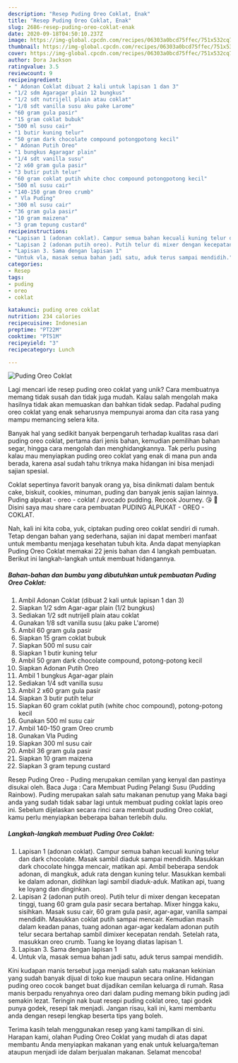 ```yaml
---
description: "Resep Puding Oreo Coklat, Enak"
title: "Resep Puding Oreo Coklat, Enak"
slug: 2686-resep-puding-oreo-coklat-enak
date: 2020-09-18T04:50:10.237Z
image: https://img-global.cpcdn.com/recipes/06303a0bcd75ffec/751x532cq70/puding-oreo-coklat-foto-resep-utama.jpg
thumbnail: https://img-global.cpcdn.com/recipes/06303a0bcd75ffec/751x532cq70/puding-oreo-coklat-foto-resep-utama.jpg
cover: https://img-global.cpcdn.com/recipes/06303a0bcd75ffec/751x532cq70/puding-oreo-coklat-foto-resep-utama.jpg
author: Dora Jackson
ratingvalue: 3.5
reviewcount: 9
recipeingredient:
- " Adonan Coklat dibuat 2 kali untuk lapisan 1 dan 3"
- "1/2 sdm Agaragar plain 12 bungkus"
- "1/2 sdt nutrijell plain atau coklat"
- "1/8 sdt vanilla susu aku pake Larome"
- "60 gram gula pasir"
- "15 gram coklat bubuk"
- "500 ml susu cair"
- "1 butir kuning telur"
- "50 gram dark chocolate compound potongpotong kecil"
- " Adonan Putih Oreo"
- "1 bungkus Agaragar plain"
- "1/4 sdt vanilla susu"
- "2 x60 gram gula pasir"
- "3 butir putih telur"
- "60 gram coklat putih white choc compound potongpotong kecil"
- "500 ml susu cair"
- "140-150 gram Oreo crumb"
- " Vla Puding"
- "300 ml susu cair"
- "36 gram gula pasir"
- "10 gram maizena"
- "3 gram tepung custard"
recipeinstructions:
- "Lapisan 1 (adonan coklat). Campur semua bahan kecuali kuning telur dan dark chocolate. Masak sambil diaduk sampai mendidih. Masukkan dark chocolate hingga mencair, matikan api. Ambil beberapa sendok adonan, di mangkuk, aduk rata dengan kuning telur. Masukkan kembali ke dalam adonan, didihkan lagi sambil diaduk-aduk. Matikan api, tuang ke loyang dan dinginkan."
- "Lapisan 2 (adonan putih oreo). Putih telur di mixer dengan kecepatan tinggi, tuang 60 gram gula pasir secara bertahap. Mixer hingga kaku, sisihkan. Masak susu cair, 60 gram gula pasir, agar-agar, vanilla sampai mendidih. Masukkan coklat putih sampai mencair. Kemudian masih dalam keadan panas, tuang adonan agar-agar kedalam adonan putih telur secara bertahap sambil dimixer kecepatan rendah. Setelah rata, masukkan oreo crumb. Tuang ke loyang diatas lapisan 1."
- "Lapisan 3. Sama dengan lapisan 1"
- "Untuk vla, masak semua bahan jadi satu, aduk terus sampai mendidih."
categories:
- Resep
tags:
- puding
- oreo
- coklat

katakunci: puding oreo coklat 
nutrition: 234 calories
recipecuisine: Indonesian
preptime: "PT22M"
cooktime: "PT51M"
recipeyield: "3"
recipecategory: Lunch

---
```



![Puding Oreo Coklat](https://img-global.cpcdn.com/recipes/06303a0bcd75ffec/751x532cq70/puding-oreo-coklat-foto-resep-utama.jpg)

Lagi mencari ide resep puding oreo coklat yang unik? Cara membuatnya memang tidak susah dan tidak juga mudah. Kalau salah mengolah maka hasilnya tidak akan memuaskan dan bahkan tidak sedap. Padahal puding oreo coklat yang enak seharusnya mempunyai aroma dan cita rasa yang mampu memancing selera kita.

Banyak hal yang sedikit banyak berpengaruh terhadap kualitas rasa dari puding oreo coklat, pertama dari jenis bahan, kemudian pemilihan bahan segar, hingga cara mengolah dan menghidangkannya. Tak perlu pusing kalau mau menyiapkan puding oreo coklat yang enak di mana pun anda berada, karena asal sudah tahu triknya maka hidangan ini bisa menjadi sajian spesial.

Coklat sepertinya favorit banyak orang ya, bisa dinikmati dalam bentuk cake, biskuit, cookies, minuman, puding dan banyak jenis sajian lainnya. Puding alpukat - oreo - coklat / avocado pudding. Recook Journey. 😘 🌸 Disini saya mau share cara pembuatan PUDING ALPUKAT - OREO - COKLAT.


Nah, kali ini kita coba, yuk, ciptakan puding oreo coklat sendiri di rumah. Tetap dengan bahan yang sederhana, sajian ini dapat memberi manfaat untuk membantu menjaga kesehatan tubuh kita. Anda dapat menyiapkan Puding Oreo Coklat memakai 22 jenis bahan dan 4 langkah pembuatan. Berikut ini langkah-langkah untuk membuat hidangannya.

<!--inarticleads1-->

##### Bahan-bahan dan bumbu yang dibutuhkan untuk pembuatan Puding Oreo Coklat:

1. Ambil  Adonan Coklat (dibuat 2 kali untuk lapisan 1 dan 3)
1. Siapkan 1/2 sdm Agar-agar plain (1/2 bungkus)
1. Sediakan 1/2 sdt nutrijell plain atau coklat
1. Gunakan 1/8 sdt vanilla susu (aku pake L&#39;arome)
1. Ambil 60 gram gula pasir
1. Siapkan 15 gram coklat bubuk
1. Siapkan 500 ml susu cair
1. Siapkan 1 butir kuning telur
1. Ambil 50 gram dark chocolate compound, potong-potong kecil
1. Siapkan  Adonan Putih Oreo
1. Ambil 1 bungkus Agar-agar plain
1. Sediakan 1/4 sdt vanilla susu
1. Ambil 2 x60 gram gula pasir
1. Siapkan 3 butir putih telur
1. Siapkan 60 gram coklat putih (white choc compound), potong-potong kecil
1. Gunakan 500 ml susu cair
1. Ambil 140-150 gram Oreo crumb
1. Gunakan  Vla Puding
1. Siapkan 300 ml susu cair
1. Ambil 36 gram gula pasir
1. Siapkan 10 gram maizena
1. Siapkan 3 gram tepung custard


Resep Puding Oreo - Puding merupakan cemilan yang kenyal dan pastinya disukai oleh. Baca Juga : Cara Membuat Puding Pelangi Susu (Pudding Rainbow). Puding merupakan salah satu makanan penutup yang Maka bagi anda yang sudah tidak sabar lagi untuk membuat puding coklat lapis oreo ini. Sebelum dijelaskan secara rinci cara membuat puding Oreo coklat, kamu perlu menyiapkan beberapa bahan terlebih dulu. 

<!--inarticleads2-->

##### Langkah-langkah membuat Puding Oreo Coklat:

1. Lapisan 1 (adonan coklat). Campur semua bahan kecuali kuning telur dan dark chocolate. Masak sambil diaduk sampai mendidih. Masukkan dark chocolate hingga mencair, matikan api. Ambil beberapa sendok adonan, di mangkuk, aduk rata dengan kuning telur. Masukkan kembali ke dalam adonan, didihkan lagi sambil diaduk-aduk. Matikan api, tuang ke loyang dan dinginkan.
1. Lapisan 2 (adonan putih oreo). Putih telur di mixer dengan kecepatan tinggi, tuang 60 gram gula pasir secara bertahap. Mixer hingga kaku, sisihkan. Masak susu cair, 60 gram gula pasir, agar-agar, vanilla sampai mendidih. Masukkan coklat putih sampai mencair. Kemudian masih dalam keadan panas, tuang adonan agar-agar kedalam adonan putih telur secara bertahap sambil dimixer kecepatan rendah. Setelah rata, masukkan oreo crumb. Tuang ke loyang diatas lapisan 1.
1. Lapisan 3. Sama dengan lapisan 1
1. Untuk vla, masak semua bahan jadi satu, aduk terus sampai mendidih.


Kini kudapan manis tersebut juga menjadi salah satu makanan kekinian yang sudah banyak dijual di toko kue maupun secara online. Hidangan puding oreo cocok banget buat dijadikan cemilan keluarga di rumah. Rasa manis berpadu renyahnya oreo dari dalam puding memang bikin puding jadi semakin lezat. Teringin nak buat resepi puding coklat oreo, tapi godek punya godek, resepi tak menjadi. Jangan risau, kali ini, kami membantu anda dengan resepi lengkap beserta tips yang boleh. 

Terima kasih telah menggunakan resep yang kami tampilkan di sini. Harapan kami, olahan Puding Oreo Coklat yang mudah di atas dapat membantu Anda menyiapkan makanan yang enak untuk keluarga/teman ataupun menjadi ide dalam berjualan makanan. Selamat mencoba!
